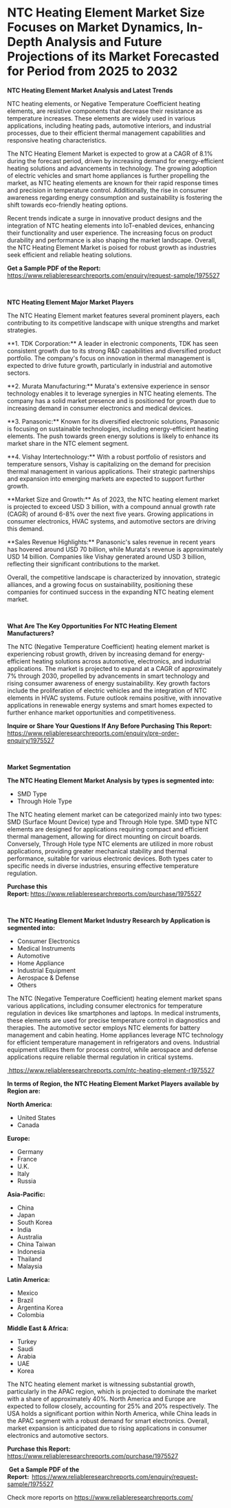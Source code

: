 <p><h1>NTC Heating Element Market Size Focuses on Market Dynamics, In-Depth Analysis and Future Projections of its Market Forecasted for Period from 2025 to 2032</h1></p><p><strong>NTC Heating Element Market Analysis and Latest Trends</strong></p>
<p><p>NTC heating elements, or Negative Temperature Coefficient heating elements, are resistive components that decrease their resistance as temperature increases. These elements are widely used in various applications, including heating pads, automotive interiors, and industrial processes, due to their efficient thermal management capabilities and responsive heating characteristics.</p><p>The NTC Heating Element Market is expected to grow at a CAGR of 8.1% during the forecast period, driven by increasing demand for energy-efficient heating solutions and advancements in technology. The growing adoption of electric vehicles and smart home appliances is further propelling the market, as NTC heating elements are known for their rapid response times and precision in temperature control. Additionally, the rise in consumer awareness regarding energy consumption and sustainability is fostering the shift towards eco-friendly heating options. </p><p>Recent trends indicate a surge in innovative product designs and the integration of NTC heating elements into IoT-enabled devices, enhancing their functionality and user experience. The increasing focus on product durability and performance is also shaping the market landscape. Overall, the NTC Heating Element Market is poised for robust growth as industries seek efficient and reliable heating solutions.</p></p>
<p><strong>Get a Sample PDF of the Report:&nbsp;</strong> <a href="https://www.reliableresearchreports.com/enquiry/request-sample/1975527?utm_campaign=2954&utm_medium=2&utm_source=Github&utm_content=ia&utm_term=06042025&utm_id=ntc-heating-element">https://www.reliableresearchreports.com/enquiry/request-sample/1975527</a></p>
<p>&nbsp;</p>
<p><strong>NTC Heating Element Major Market Players</strong></p>
<p><p>The NTC Heating Element market features several prominent players, each contributing to its competitive landscape with unique strengths and market strategies. </p><p>**1. TDK Corporation:** A leader in electronic components, TDK has seen consistent growth due to its strong R&D capabilities and diversified product portfolio. The company's focus on innovation in thermal management is expected to drive future growth, particularly in industrial and automotive sectors.</p><p>**2. Murata Manufacturing:** Murata's extensive experience in sensor technology enables it to leverage synergies in NTC heating elements. The company has a solid market presence and is positioned for growth due to increasing demand in consumer electronics and medical devices.</p><p>**3. Panasonic:** Known for its diversified electronic solutions, Panasonic is focusing on sustainable technologies, including energy-efficient heating elements. The push towards green energy solutions is likely to enhance its market share in the NTC element segment.</p><p>**4. Vishay Intertechnology:** With a robust portfolio of resistors and temperature sensors, Vishay is capitalizing on the demand for precision thermal management in various applications. Their strategic partnerships and expansion into emerging markets are expected to support further growth.</p><p>**Market Size and Growth:** As of 2023, the NTC heating element market is projected to exceed USD 3 billion, with a compound annual growth rate (CAGR) of around 6-8% over the next five years. Growing applications in consumer electronics, HVAC systems, and automotive sectors are driving this demand.</p><p>**Sales Revenue Highlights:** Panasonic's sales revenue in recent years has hovered around USD 70 billion, while Murata's revenue is approximately USD 14 billion. Companies like Vishay generated around USD 3 billion, reflecting their significant contributions to the market.</p><p>Overall, the competitive landscape is characterized by innovation, strategic alliances, and a growing focus on sustainability, positioning these companies for continued success in the expanding NTC heating element market.</p></p>
<p>&nbsp;</p>
<p><strong>What Are The Key Opportunities For NTC Heating Element Manufacturers?</strong></p>
<p><p>The NTC (Negative Temperature Coefficient) heating element market is experiencing robust growth, driven by increasing demand for energy-efficient heating solutions across automotive, electronics, and industrial applications. The market is projected to expand at a CAGR of approximately 7% through 2030, propelled by advancements in smart technology and rising consumer awareness of energy sustainability. Key growth factors include the proliferation of electric vehicles and the integration of NTC elements in HVAC systems. Future outlook remains positive, with innovative applications in renewable energy systems and smart homes expected to further enhance market opportunities and competitiveness.</p></p>
<p><strong>Inquire or Share Your Questions If Any Before Purchasing This Report:</strong> <a href="https://www.reliableresearchreports.com/enquiry/pre-order-enquiry/1975527?utm_campaign=2954&utm_medium=2&utm_source=Github&utm_content=ia&utm_term=06042025&utm_id=ntc-heating-element">https://www.reliableresearchreports.com/enquiry/pre-order-enquiry/1975527</a></p>
<p>&nbsp;</p>
<p><strong>Market Segmentation</strong></p>
<p><strong>The NTC Heating Element Market Analysis by types is segmented into:</strong></p>
<p><ul><li>SMD Type</li><li>Through Hole Type</li></ul></p>
<p><p>The NTC heating element market can be categorized mainly into two types: SMD (Surface Mount Device) type and Through Hole type. SMD type NTC elements are designed for applications requiring compact and efficient thermal management, allowing for direct mounting on circuit boards. Conversely, Through Hole type NTC elements are utilized in more robust applications, providing greater mechanical stability and thermal performance, suitable for various electronic devices. Both types cater to specific needs in diverse industries, ensuring effective temperature regulation.</p></p>
<p><strong>Purchase this Report:&nbsp;</strong><a href="https://www.reliableresearchreports.com/purchase/1975527?utm_campaign=2954&utm_medium=2&utm_source=Github&utm_content=ia&utm_term=06042025&utm_id=ntc-heating-element">https://www.reliableresearchreports.com/purchase/1975527</a></p>
<p>&nbsp;</p>
<p><strong>The NTC Heating Element Market Industry Research by Application is segmented into:</strong></p>
<p><ul><li>Consumer Electronics</li><li>Medical Instruments</li><li>Automotive</li><li>Home Appliance</li><li>Industrial Equipment</li><li>Aerospace & Defense</li><li>Others</li></ul></p>
<p><p>The NTC (Negative Temperature Coefficient) heating element market spans various applications, including consumer electronics for temperature regulation in devices like smartphones and laptops. In medical instruments, these elements are used for precise temperature control in diagnostics and therapies. The automotive sector employs NTC elements for battery management and cabin heating. Home appliances leverage NTC technology for efficient temperature management in refrigerators and ovens. Industrial equipment utilizes them for process control, while aerospace and defense applications require reliable thermal regulation in critical systems.</p></p>
<p><a href="https://www.reliableresearchreports.com/ntc-heating-element-r1975527?utm_campaign=2954&utm_medium=2&utm_source=Github&utm_content=ia&utm_term=06042025&utm_id=ntc-heating-element">&nbsp;https://www.reliableresearchreports.com/ntc-heating-element-r1975527</a></p>
<p><strong>In terms of Region, the NTC Heating Element Market Players available by Region are:</strong></p>
<p>
    <p> <strong> North America: </strong>
        <ul>
            <li>United States</li>
            <li>Canada</li>
        </ul>
        </p> 
    <p> <strong> Europe: </strong>
        <ul>
            <li>Germany</li>
            <li>France</li>
            <li>U.K.</li>
            <li>Italy</li>
            <li>Russia</li>
        </ul>
        </p> 
    <p> <strong> Asia-Pacific: </strong>
        <ul>
            <li>China</li>
            <li>Japan</li>
            <li>South Korea</li>
            <li>India</li>
            <li>Australia</li>
            <li>China Taiwan</li>
            <li>Indonesia</li>
            <li>Thailand</li>
            <li>Malaysia</li>
        </ul>
        </p> 
    <p> <strong> Latin America: </strong>
        <ul>
            <li>Mexico</li>
            <li>Brazil</li>
            <li>Argentina Korea</li>
            <li>Colombia</li>
        </ul>
        </p> 
    <p> <strong> Middle East & Africa: </strong>
        <ul>
            <li>Turkey</li>
            <li>Saudi</li>
            <li>Arabia</li>
            <li>UAE</li>
            <li>Korea</li>
        </ul>
    </p>
    </p>
<p><p>The NTC heating element market is witnessing substantial growth, particularly in the APAC region, which is projected to dominate the market with a share of approximately 40%. North America and Europe are expected to follow closely, accounting for 25% and 20% respectively. The USA holds a significant portion within North America, while China leads in the APAC segment with a robust demand for smart electronics. Overall, market expansion is anticipated due to rising applications in consumer electronics and automotive sectors.</p></p>
<p><strong>Purchase this Report: </strong><a href="https://www.reliableresearchreports.com/purchase/1975527?utm_campaign=2954&utm_medium=2&utm_source=Github&utm_content=ia&utm_term=06042025&utm_id=ntc-heating-element">https://www.reliableresearchreports.com/purchase/1975527</a></p>
<p>&nbsp;<strong>Get a Sample PDF of the Report:&nbsp;&nbsp;</strong><a href="https://www.reliableresearchreports.com/enquiry/request-sample/1975527?utm_campaign=2954&utm_medium=2&utm_source=Github&utm_content=ia&utm_term=06042025&utm_id=ntc-heating-element">https://www.reliableresearchreports.com/enquiry/request-sample/1975527</a></p>
<p><strong></strong></p>
<p>Check more reports on <a href="https://www.reliableresearchreports.com/?utm_campaign=2954&utm_medium=2&utm_source=Github&utm_content=ia&utm_term=06042025&utm_id=ntc-heating-element">https://www.reliableresearchreports.com/</a></p>
